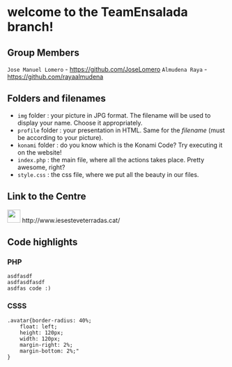 # welcome to the TeamEnsalada branch!

## Group Members
`Jose Manuel Lomero` - https://github.com/JoseLomero
`Almudena Raya` - https://github.com/rayaalmudena


## Folders and filenames

- `img` folder : your picture in JPG format. The filename will be used to 
display your name. Choose it appropriately.
- `profile` folder : your presentation in HTML. Same for the 
*filename* (must be according to your picture).
- `konami` folder : do you know which is the Konami Code? Try executing it on the website!
- `index.php` : the main file, where all the actions takes place. Pretty awesome, right?
- `style.css` : the css file, where we put all the beauty in our files.


## Link to the Centre
<img src="http://4.bp.blogspot.com/_O8rcaBdiO70/SwvL-vVUhxI/AAAAAAAAACY/17TY3jyzRrc/S150/log.jpg=30x30" width="30px">
http://www.iesesteveterradas.cat/


## Code highlights
### PHP
```
asdfasdf
asdfasdfasdf
asdfas code :)
```

### CSSS
```
.avatar{border-radius: 40%;
	float: left; 
	height: 120px;
	width: 120px;
	margin-right: 2%; 
	margin-bottom: 2%;"
}
```